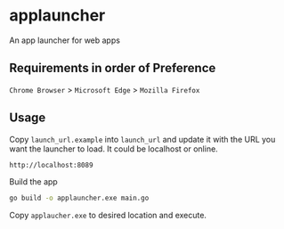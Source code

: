 # applauncher

An app launcher for web apps

## Requirements in order of Preference
`Chrome Browser` > `Microsoft Edge` > `Mozilla Firefox`

## Usage
Copy `launch_url.example` into `launch_url` and update it with the URL you want the launcher to load. It could be localhost or online.

```bash
http://localhost:8089
```

Build the app
```bash
go build -o applauncher.exe main.go
```

Copy `applaucher.exe` to desired location and execute.

